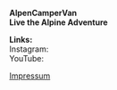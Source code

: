 **AlpenCamperVan**  
**Live the Alpine Adventure**  

**Links:**  
Instagram:  
YouTube:  

















[Impressum](https://github.com/AlpenCamperVan/Impressum/blob/cab3db7384f4f1f9caeec7fcf136b46838393d6f/Impressum.md)
